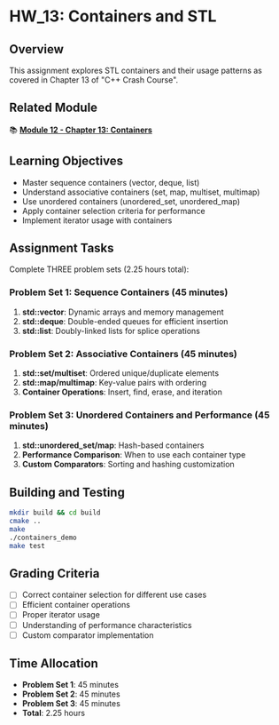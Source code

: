 # HW_13: Containers and STL

## Overview
This assignment explores STL containers and their usage patterns as covered in Chapter 13 of "C++ Crash Course".

## Related Module
📚 **[Module 12 - Chapter 13: Containers](../)**

## Learning Objectives
- Master sequence containers (vector, deque, list)
- Understand associative containers (set, map, multiset, multimap)
- Use unordered containers (unordered_set, unordered_map)
- Apply container selection criteria for performance
- Implement iterator usage with containers

## Assignment Tasks
Complete THREE problem sets (2.25 hours total):

### Problem Set 1: Sequence Containers (45 minutes)
1. **std::vector**: Dynamic arrays and memory management
2. **std::deque**: Double-ended queues for efficient insertion
3. **std::list**: Doubly-linked lists for splice operations

### Problem Set 2: Associative Containers (45 minutes)
1. **std::set/multiset**: Ordered unique/duplicate elements
2. **std::map/multimap**: Key-value pairs with ordering
3. **Container Operations**: Insert, find, erase, and iteration

### Problem Set 3: Unordered Containers and Performance (45 minutes)
1. **std::unordered_set/map**: Hash-based containers
2. **Performance Comparison**: When to use each container type
3. **Custom Comparators**: Sorting and hashing customization

## Building and Testing
```bash
mkdir build && cd build
cmake ..
make
./containers_demo
make test
```

## Grading Criteria
- [ ] Correct container selection for different use cases
- [ ] Efficient container operations
- [ ] Proper iterator usage
- [ ] Understanding of performance characteristics
- [ ] Custom comparator implementation

## Time Allocation
- **Problem Set 1**: 45 minutes
- **Problem Set 2**: 45 minutes
- **Problem Set 3**: 45 minutes
- **Total**: 2.25 hours